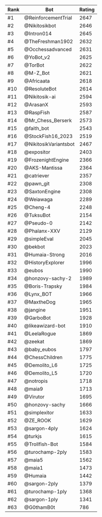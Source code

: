 Rank|Bot|Rating
---|---|---
#1|@ReinforcementTrial|2647
#2|@Nikitosikbot|2646
#3|@Intron014|2645
#4|@TheFreshman1902|2632
#5|@Occhessadvanced|2631
#6|@YoBot_v2|2625
#7|@TorBot|2622
#8|@M-Z_Bot|2621
#9|@Africaata|2618
#10|@ResoluteBot|2614
#11|@Nikitosik-ai|2594
#12|@ArasanX|2593
#13|@RaspFish|2587
#14|@Mr_Chess_Berserk|2573
#15|@faith_bot|2543
#16|@StockFish16_2023|2519
#17|@NikitosikVariantsbot|2467
#18|@expositor|2403
#19|@FrozenightEngine|2366
#20|@AKS-Mantissa|2364
#21|@catriever|2357
#22|@pawn_git|2308
#23|@SaxtonEngine|2308
#24|@Weiawaga|2289
#25|@Cheng-4|2248
#26|@TuksuBot|2154
#27|@Pseudo-0|2142
#28|@Phalanx-XXV|2129
#29|@simpleEval|2045
#30|@bekbot|2023
#31|@Humaia-Strong|2016
#32|@HistoryExplorer|1996
#33|@eubos|1990
#34|@honzovy-sachy-2|1989
#35|@Boris-Trapsky|1984
#36|@Lynx_BOT|1966
#37|@MaxtheDog|1965
#38|@jangine|1951
#39|@GarboBot|1928
#40|@likeawizard-bot|1910
#41|@LeelaRogue|1869
#42|@zeekat|1869
#43|@baby_eubos|1797
#44|@ChessChildren|1775
#45|@Demolito_L6|1725
#46|@Demolito_L5|1720
#47|@notropis|1718
#48|@maia9|1713
#49|@Virutor|1695
#50|@honzovy-sachy|1666
#51|@simplexitor|1633
#52|@ZE_ROOK|1629
#53|@sargon-4ply|1624
#54|@turkjs|1615
#55|@Trollfish-Bot|1584
#56|@turochamp-2ply|1583
#57|@maia5|1562
#58|@maia1|1473
#59|@Humaia|1442
#60|@sargon-2ply|1379
#61|@turochamp-1ply|1368
#62|@sargon-1ply|1341
#63|@G0thamB0t|786
